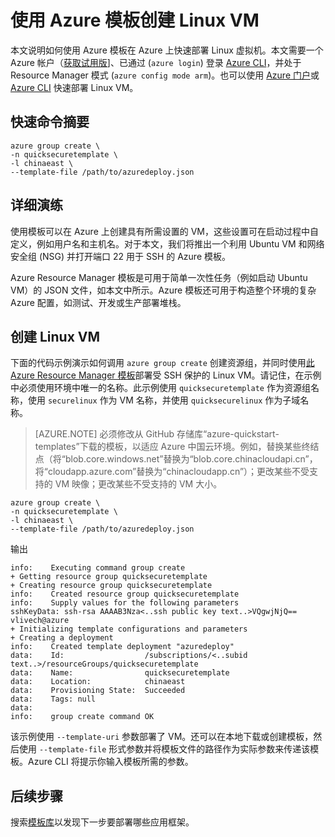 <properties
	pageTitle="使用 Azure 模板创建 Linux VM | Azure"
	description="使用 Azure Resource Manager 模板在 Azure 上创建 Linux VM。"
	services="virtual-machines-linux"
	documentationCenter=""
	authors="vlivech"
	manager="timlt"
	editor=""
	tags="azure-service-management,azure-resource-manager" />  


<tags
	ms.service="virtual-machines-linux"
	ms.workload="infrastructure-services"
	ms.tgt_pltfrm="vm-linux"
	ms.devlang="na"
	ms.topic="hero-article"
	ms.date="08/17/2016"
	wacn.date="10/24/2016"
	ms.author="v-livech"/>  


# 使用 Azure 模板创建 Linux VM

本文说明如何使用 Azure 模板在 Azure 上快速部署 Linux 虚拟机。本文需要一个 Azure 帐户（[获取试用版](/pricing/1rmb-trial/)]、已通过 (`azure login`) 登录 [Azure CLI](/documentation/articles/xplat-cli-install/)，并处于 Resource Manager 模式 (`azure config mode arm`)。也可以使用 [Azure 门户](/documentation/articles/virtual-machines-linux-quick-create-portal/)或 [Azure CLI](/documentation/articles/virtual-machines-linux-quick-create-cli/) 快速部署 Linux VM。

## 快速命令摘要

	azure group create \
	-n quicksecuretemplate \
	-l chinaeast \
	--template-file /path/to/azuredeploy.json

## 详细演练

使用模板可以在 Azure 上创建具有所需设置的 VM，这些设置可在启动过程中自定义，例如用户名和主机名。对于本文，我们将推出一个利用 Ubuntu VM 和网络安全组 (NSG) 并打开端口 22 用于 SSH 的 Azure 模板。

Azure Resource Manager 模板是可用于简单一次性任务（例如启动 Ubuntu VM）的 JSON 文件，如本文中所示。Azure 模板还可用于构造整个环境的复杂 Azure 配置，如测试、开发或生产部署堆栈。

## 创建 Linux VM

下面的代码示例演示如何调用 `azure group create` 创建资源组，并同时使用[此 Azure Resource Manager 模板](https://raw.githubusercontent.com/Azure/azure-quickstart-templates/master/101-vm-sshkey/azuredeploy.json)部署受 SSH 保护的 Linux VM。请记住，在示例中必须使用环境中唯一的名称。此示例使用 `quicksecuretemplate` 作为资源组名称，使用 `securelinux` 作为 VM 名称，并使用 `quicksecurelinux` 作为子域名称。

>[AZURE.NOTE] 必须修改从 GitHub 存储库“azure-quickstart-templates”下载的模板，以适应 Azure 中国云环境。例如，替换某些终结点（将“blob.core.windows.net”替换为“blob.core.chinacloudapi.cn”，将“cloudapp.azure.com”替换为“chinacloudapp.cn”）；更改某些不受支持的 VM 映像；更改某些不受支持的 VM 大小。

	azure group create \
	-n quicksecuretemplate \
	-l chinaeast \
	--template-file /path/to/azuredeploy.json

输出

	info:    Executing command group create
	+ Getting resource group quicksecuretemplate
	+ Creating resource group quicksecuretemplate
	info:    Created resource group quicksecuretemplate
	info:    Supply values for the following parameters
	sshKeyData: ssh-rsa AAAAB3Nza<..ssh public key text..>VQgwjNjQ== vlivech@azure
	+ Initializing template configurations and parameters
	+ Creating a deployment
	info:    Created template deployment "azuredeploy"
	data:    Id:                  /subscriptions/<..subid text..>/resourceGroups/quicksecuretemplate
	data:    Name:                quicksecuretemplate
	data:    Location:            chinaeast
	data:    Provisioning State:  Succeeded
	data:    Tags: null
	data:
	info:    group create command OK

该示例使用 `--template-uri` 参数部署了 VM。还可以在本地下载或创建模板，然后使用 `--template-file` 形式参数并将模板文件的路径作为实际参数来传递该模板。Azure CLI 将提示你输入模板所需的参数。

## 后续步骤

搜索[模板库](https://github.com/Azure/azure-quickstart-templates/)以发现下一步要部署哪些应用框架。

<!---HONumber=Mooncake_1017_2016-->